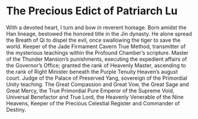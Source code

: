 # The Precious Edict of Patriarch Lu

With a devoted heart, I turn and bow in reverent homage. Born amidst the Han lineage, bestowed the honored title in the Jin dynasty. He alone spread the Breath of Qi to dispel the evil, once swallowing the tiger to save the world. Keeper of the Jade Firmament Cavern True Method, transmitter of the mysterious teachings within the Profound Chamber’s scripture. Master of the Thunder Mansion’s punishments, executing the expedient affairs of the Governor’s Office; granted the rank of Heavenly Master, ascending to the rank of Right Minister beneath the Purple Tenuity Heaven’s august court. Judge of the Palace of Preserved Yang, sovereign of the Primordial Unity teaching. The Great Compassion and Great Vow, the Great Sage and Great Mercy, the True Primordial Pure Emperor of the Supreme Void, Universal Benefactor and True Lord, the Heavenly Venerable of the Nine Heavens, Keeper of the Precious Celestial Register and Commander of Destiny.